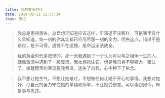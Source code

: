 ```yaml
---
title: 我的黄金时代
date: 2019-02-11 11:37:34
tags: 随记
---
```

> 我总是患得患失，总爱想早知道应该这样，早知道不该那样，可是哪里有什么早知道，每一刻的你其实都已经用尽那一刻的全力，明白这点，错过不是错过，是不可得，遗憾不在遗憾，是命运无法成全。

> 我的黄金时代是悲惨的，那一天我遇到了一个认为可以与之相伴一生的人，就像激流中遇到了一股暖流，我太想抓住它，但是我自身不够强大，错过了，接踵而至的寒流将我吞没，迷失了自我，心中种下了执念。

> 我不想让她生气，不想让她难过，不想做任何让她不开心的事情。我想对她好，尽自己的全力守住她的单纯和简单，不让她受伤害。可以事到如今，却是事与愿违。